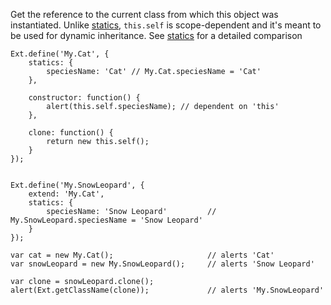 Get the reference to the current class from which this object was instantiated. Unlike
<a href="#!/api/Ext.Base-method-statics" rel="Ext.Base-method-statics" class="docClass" id="ext-gen1668">statics</a>,
`this.self` is scope-dependent and it's meant to be used for dynamic inheritance. See
<a href="#!/api/Ext.Base-method-statics" rel="Ext.Base-method-statics" class="docClass" id="ext-gen1668">statics</a>
for a detailed comparison

    Ext.define('My.Cat', {
        statics: {
            speciesName: 'Cat' // My.Cat.speciesName = 'Cat'
        },

        constructor: function() {
            alert(this.self.speciesName); // dependent on 'this'
        },

        clone: function() {
            return new this.self();
        }
    });


    Ext.define('My.SnowLeopard', {
        extend: 'My.Cat',
        statics: {
            speciesName: 'Snow Leopard'         // My.SnowLeopard.speciesName = 'Snow Leopard'
        }
    });

    var cat = new My.Cat();                     // alerts 'Cat'
    var snowLeopard = new My.SnowLeopard();     // alerts 'Snow Leopard'

    var clone = snowLeopard.clone();
    alert(Ext.getClassName(clone));             // alerts 'My.SnowLeopard'

